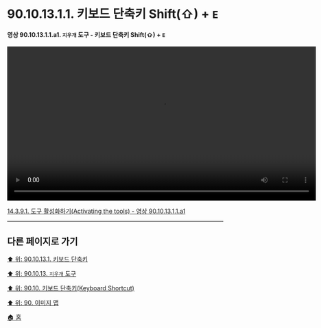 # 90.10.13.1.1. 키보드 단축키 Shift(⇧) + `E`

<a id="90-10-13-01-01-a1"></a>

#### 영상 90.10.13.1.1.a1. `지우개` 도구 - 키보드 단축키 Shift(⇧) + `E`
<video controls="controls" width="720" src="https://github.com/wonder13662/gimp/assets/15767104/dc2902bd-32c7-4481-af13-47ccc31982ed"></video>

[14.3.9.1. 도구 활성화하기(Activating the tools) - 영상 90.10.13.1.1.a1](./14-03-09-01-activating_the_tool.md#90-10-13-01-01-a1)

***

## 다른 페이지로 가기

[⬆️ 위: 90.10.13.1. 키보드 단축키](./90-10-12-01-00-keyboard_shortcut.md)

[⬆️ 위: 90.10.13. `지우개` 도구](./90-10-13-00-eraser.md)

[⬆️ 위: 90.10. 키보드 단축키(Keyboard Shortcut)](./90-10-00-keyboard_shortcut.md)

[⬆️ 위: 90. 이미지 맵](./90-00-image-map.md)

[🏠 홈](./00-home.md)